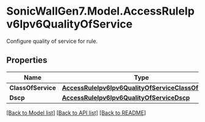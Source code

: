 # SonicWallGen7.Model.AccessRuleIpv6Ipv6QualityOfService
Configure quality of service for rule.

## Properties

Name | Type | Description | Notes
------------ | ------------- | ------------- | -------------
**ClassOfService** | [**AccessRuleIpv6Ipv6QualityOfServiceClassOfService**](AccessRuleIpv6Ipv6QualityOfServiceClassOfService.md) |  | [optional] 
**Dscp** | [**AccessRuleIpv6Ipv6QualityOfServiceDscp**](AccessRuleIpv6Ipv6QualityOfServiceDscp.md) |  | [optional] 

[[Back to Model list]](../README.md#documentation-for-models) [[Back to API list]](../README.md#documentation-for-api-endpoints) [[Back to README]](../README.md)

